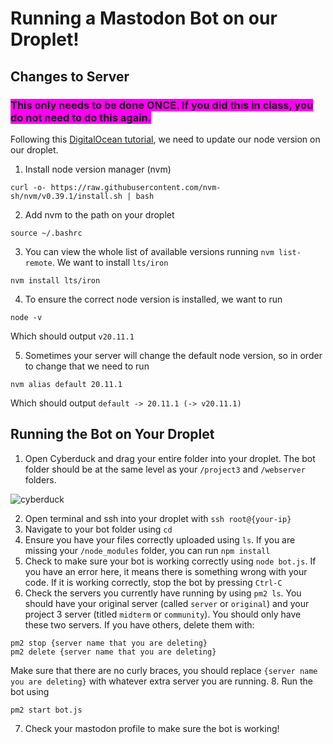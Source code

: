 # Running a Mastodon Bot on our Droplet!

## Changes to Server
### <span style="background-color: #ff00f2">This only needs to be done ONCE. If you did this in class, you do not need to do this again.</span>
Following this [DigitalOcean tutorial](https://www.digitalocean.com/community/tutorials/how-to-install-node-js-on-ubuntu-22-04#option-3-installing-node-using-the-node-version-manager), we need to update our node version on our droplet.

1. Install node version manager (nvm)
```
curl -o- https://raw.githubusercontent.com/nvm-sh/nvm/v0.39.1/install.sh | bash
```

2. Add nvm to the path on your droplet
```
source ~/.bashrc
```

3. You can view the whole list of available versions running `nvm list-remote`. We want to install `lts/iron`
```
nvm install lts/iron
```

4. To ensure the correct node version is installed, we want to run
```
node -v
```
Which should output `v20.11.1`

5. Sometimes your server will change the default node version, so in order to change that we need to run
```
nvm alias default 20.11.1
```
Which should output `default -> 20.11.1 (-> v20.11.1)`

## Running the Bot on Your Droplet

1. Open Cyberduck and drag your entire folder into your droplet. The bot folder should be at the same level as your `/project3` and `/webserver` folders.

![cyberduck](https://drive.google.com/uc?id=1xPBLDVEqrsZ_bUrQG9njMN3UY2hnJ8Jx)

2. Open terminal and ssh into your droplet with `ssh root@{your-ip}`
3. Navigate to your bot folder using `cd`
4. Ensure you have your files correctly uploaded using `ls`. If you are missing your `/node_modules` folder, you can run `npm install`
5. Check to make sure your bot is working correctly using `node bot.js`. If you have an error here, it means there is something wrong with your code. If it is working correctly, stop the bot by pressing `Ctrl-C`
6. Check the servers you currently have running by using `pm2 ls`. You should have your original server (called `server` or `original`) and your project 3 server (titled `midterm` or `community`). You should only have these two servers. If you have others, delete them with:
```
pm2 stop {server name that you are deleting}
pm2 delete {server name that you are deleting}
```
Make sure that there are no curly braces, you should replace `{server name you are deleting}` with whatever extra server you are running.
8. Run the bot using
```
pm2 start bot.js
```
7. Check your mastodon profile to make sure the bot is working!
